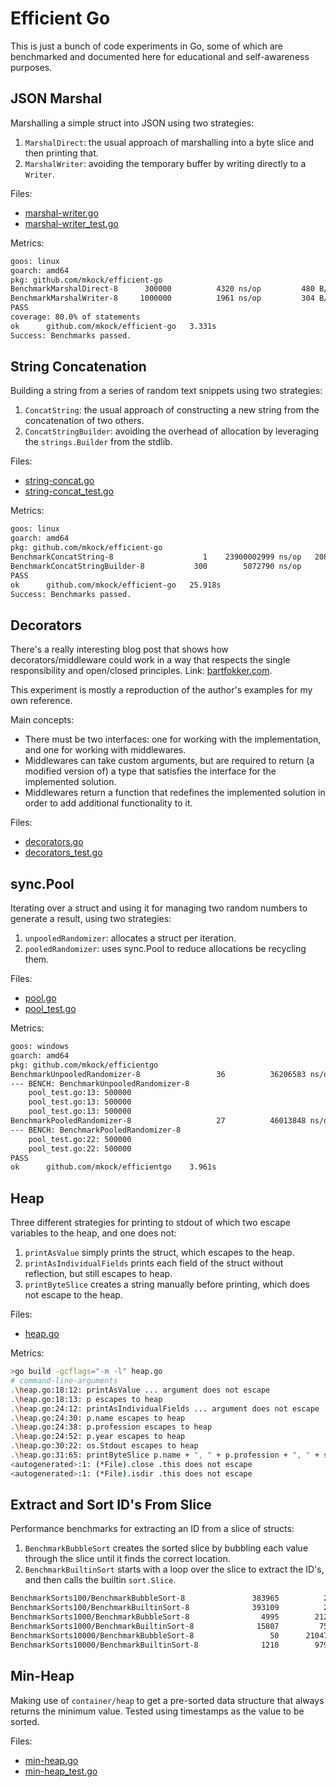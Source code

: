 # Efficient Go

This is just a bunch of code experiments in Go, some of which are benchmarked and documented here for educational and self-awareness purposes.

## JSON Marshal

Marshalling a simple struct into JSON using two strategies:

1. `MarshalDirect`: the usual approach of marshalling into a byte slice and then printing that.
2. `MarshalWriter`: avoiding the temporary buffer by writing directly to a `Writer`.

Files:

- [marshal-writer.go](marshal-writer.go)
- [marshal-writer_test.go](marshal-writer_test.go)

Metrics:

```bash
goos: linux
goarch: amd64
pkg: github.com/mkock/efficient-go
BenchmarkMarshalDirect-8   	  300000	      4320 ns/op	     480 B/op	       7 allocs/op
BenchmarkMarshalWriter-8   	 1000000	      1961 ns/op	     304 B/op	       5 allocs/op
PASS
coverage: 80.0% of statements
ok  	github.com/mkock/efficient-go	3.331s
Success: Benchmarks passed.
```

## String Concatenation

Building a string from a series of random text snippets using two strategies:

1. `ConcatString`: the usual approach of constructing a new string from the concatenation of two others.
2. `ConcatStringBuilder`: avoiding the overhead of allocation by leveraging the `strings.Builder` from the stdlib.

Files:

- [string-concat.go](string-concat.go)
- [string-concat_test.go](string-concat_test.go)

Metrics:

```bash
goos: linux
goarch: amd64
pkg: github.com/mkock/efficient-go
BenchmarkConcatString-8          	       1	23900002999 ns/op	208581365520 B/op	   54598 allocs/op
BenchmarkConcatStringBuilder-8   	     300	    5072790 ns/op	    45183032 B/op	      38 allocs/op
PASS
ok  	github.com/mkock/efficient-go	25.918s
Success: Benchmarks passed.
```

## Decorators

There's a really interesting blog post that shows how decorators/middleware could work in a way that respects the
single responsibility and open/closed principles. Link: [bartfokker.com](https://bartfokker.com/posts/decorators/).

This experiment is mostly a reproduction of the author's examples for my own reference.

Main concepts:
- There must be two interfaces: one for working with the implementation, and one for working with middlewares.
- Middlewares can take custom arguments, but are required to return (a modified version of) a type that satisfies the interface for the implemented solution.
- Middlewares return a function that redefines the implemented solution in order to add additional functionality to it.

Files:

- [decorators.go](decorators.go)
- [decorators_test.go](decorators_test.go)

## sync.Pool

Iterating over a struct and using it for managing two random numbers to generate
a result, using two strategies:

1. `unpooledRandomizer`: allocates a struct per iteration.
2. `pooledRandomizer`: uses sync.Pool to reduce allocations be recycling them.

Files:

- [pool.go](pool.go)
- [pool_test.go](pool_test.go)

Metrics:

```bash
goos: windows
goarch: amd64
pkg: github.com/mkock/efficientgo
BenchmarkUnpooledRandomizer-8                 36          36206583 ns/op         2007138 B/op          1 allocs/op
--- BENCH: BenchmarkUnpooledRandomizer-8
    pool_test.go:13: 500000
    pool_test.go:13: 500000
    pool_test.go:13: 500000
BenchmarkPooledRandomizer-8                   27          46013848 ns/op         2007675 B/op          3 allocs/op
--- BENCH: BenchmarkPooledRandomizer-8
    pool_test.go:22: 500000
    pool_test.go:22: 500000
PASS
ok      github.com/mkock/efficientgo    3.961s
```

## Heap

Three different strategies for printing to stdout of which two escape variables to the heap,
and one does not:

1. `printAsValue` simply prints the struct, which escapes to the heap.
2. `printAsIndividualFields` prints each field of the struct without reflection, but still escapes to heap.
3. `printByteSlice` creates a string manually before printing, which does not escape to the heap.

Files:

- [heap.go](heap.go)

Metrics:

```bash
>go build -gcflags="-m -l" heap.go
# command-line-arguments
.\heap.go:18:12: printAsValue ... argument does not escape
.\heap.go:18:13: p escapes to heap
.\heap.go:24:12: printAsIndividualFields ... argument does not escape
.\heap.go:24:30: p.name escapes to heap
.\heap.go:24:38: p.profession escapes to heap
.\heap.go:24:52: p.year escapes to heap
.\heap.go:30:22: os.Stdout escapes to heap
.\heap.go:31:65: printByteSlice p.name + ", " + p.profession + ", " + strconv.Itoa(int(p.year)) does not escape
<autogenerated>:1: (*File).close .this does not escape
<autogenerated>:1: (*File).isdir .this does not escape
```

## Extract and Sort ID's From Slice

Performance benchmarks for extracting an ID from a slice of structs:

1. `BenchmarkBubbleSort` creates the sorted slice by bubbling each value through the slice until it finds the correct location.
2. `BenchmarkBuiltinSort` starts with a loop over the slice to extract the ID's, and then calls the builtin `sort.Slice`.

```bash
BenchmarkSorts100/BenchmarkBubbleSort-8         	  383965	      2667 ns/op
BenchmarkSorts100/BenchmarkBuiltinSort-8        	  393109	      2925 ns/op
BenchmarkSorts1000/BenchmarkBubbleSort-8         	    4995	    212136 ns/op
BenchmarkSorts1000/BenchmarkBuiltinSort-8        	   15807	     75124 ns/op
BenchmarkSorts10000/BenchmarkBubbleSort-8         	      50	  21047367 ns/op
BenchmarkSorts10000/BenchmarkBuiltinSort-8        	    1210	    979537 ns/op
```

## Min-Heap

Making use of `container/heap` to get a pre-sorted data structure that always returns the minimum value.
Tested using timestamps as the value to be sorted.

Files:

- [min-heap.go](min-heap.go)
- [min-heap_test.go](min-heap_test.go)
